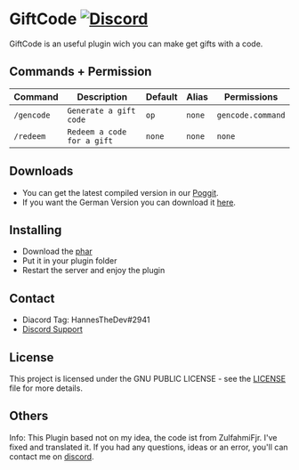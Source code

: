 # GiftCode [![Discord](https://img.shields.io/badge/chat-on%20discord-7289da.svg)](https://discord.gg/HVvQv2TxWs)
GiftCode is an useful plugin wich you can make get gifts with a code.

## Commands + Permission
Command | Description | Default | Alias | Permissions
--------- | ------------------- | ------- | ---------- | -----------
``/gencode`` | ``Generate a gift code`` | ``op`` | ``none`` | ``gencode.command``
``/redeem`` | ``Redeem a code for a gift`` | ``none`` | ``none`` | ``none``

## Downloads
- You can get the latest compiled version in our [Poggit](https://poggit.pmmp.io/ci/HannesTheDev/GiftCode).
- If you want the German Version you can download it [here](https://www.mediafire.com/file/nw7jk78ll5b42sv/GiftCode.phar/file).

## Installing
- Download the [phar](https://poggit.pmmp.io/ci/HannesTheDev/GiftCode)
- Put it in your plugin folder
- Restart the server and enjoy the plugin

## Contact
- Diacord Tag: HannesTheDev#2941
- [Discord Support](https://discord.gg/HVvQv2TxWs)

## License
This project is licensed under the GNU PUBLIC LICENSE - see the [LICENSE](/LICENSE) file for more details.

## Others
Info: This Plugin based not on my idea, the code ist from ZulfahmiFjr. I've fixed and translated it. If you had any questions, ideas or an error, you'll can contact me on [discord](https://discord.gg/HVvQv2TxWs).
